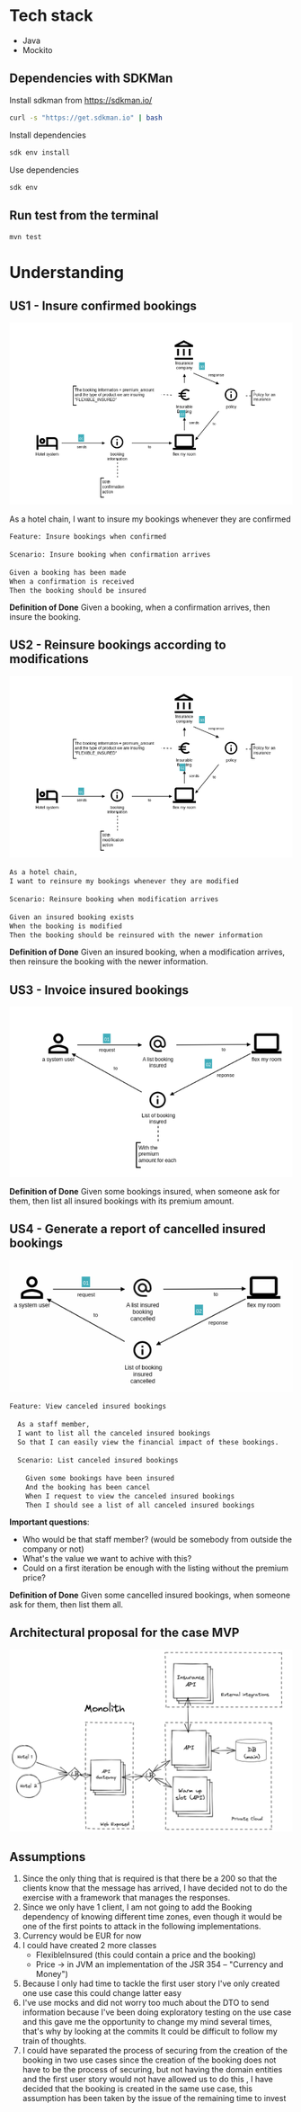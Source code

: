 # Tech stack
- Java
- Mockito

## Dependencies with SDKMan

Install sdkman from https://sdkman.io/

```bash
curl -s "https://get.sdkman.io" | bash
```

Install dependencies
```bash
sdk env install
```

Use dependencies
```bash
sdk env
```

## Run test from the terminal

```maven
mvn test
```

# Understanding

## US1 - Insure confirmed bookings

![US1 Insure confirmed bookings_2023-04-18.png](./doc/US1%20Insure%20confirmed%20bookings_2023-04-18.png)

As a hotel chain,
I want to insure my bookings whenever they are confirmed

```Gherkin
Feature: Insure bookings when confirmed

Scenario: Insure booking when confirmation arrives

Given a booking has been made
When a confirmation is received
Then the booking should be insured
```

**Definition of Done**
Given a booking, when a confirmation arrives, then insure the booking.

## US2 - Reinsure bookings according to modifications

![US2 Reinsure bookings according to modifications_2023-04-18.png](./doc//US2%20Reinsure%20bookings%20according%20to%20modifications_2023-04-18.png)

```Gherkin
As a hotel chain,
I want to reinsure my bookings whenever they are modified

Scenario: Reinsure booking when modification arrives

Given an insured booking exists
When the booking is modified
Then the booking should be reinsured with the newer information
```

**Definition of Done**
Given an insured booking, when a modification arrives, then reinsure the booking with the newer information.

## US3 - Invoice insured bookings

![US3 Invoice insured bookings_2023-04-18.png](./doc//US3%20Invoice%20insured%20bookings_2023-04-18.png)

**Definition of Done**
Given some bookings insured, when someone ask for them, then list all insured bookings with its premium amount.

## US4 - Generate a report of cancelled insured bookings

![US4 Generate a report of cancelled insured bookings_2023-04-18](./doc//US4%20Generate%20a%20report%20of%20cancelled%20insured%20bookings_2023-04-18.png)

```Gherkin
Feature: View canceled insured bookings

  As a staff member,
  I want to list all the canceled insured bookings
  So that I can easily view the financial impact of these bookings.

  Scenario: List canceled insured bookings

    Given some bookings have been insured
    And the booking has been cancel
    When I request to view the canceled insured bookings
    Then I should see a list of all canceled insured bookings
```

**Important questions**:
- Who would be that staff member? (would be somebody from outside the company or not)
- What's the value we want to achive with this?
- Could on a first iteration be enough with the listing without the premium price?


**Definition of Done**
Given some cancelled insured bookings, when someone ask for them, then list them all.

## Architectural proposal for the case MVP
![Monolito](./doc/Monolito-2023-03-24-0829.png)


## Assumptions
1. Since the only thing that is required is that there be a 200 so that the clients know that the message has arrived, I have decided not to do the exercise with a framework that manages the responses.
2. Since we only have 1 client, I am not going to add the Booking dependency of knowing different time zones, even though it would be one of the first points to attack in the following implementations.
3. Currency would be EUR for now
4. I could have created 2 more classes
    * FlexibleInsured (this could contain a price and the booking)
    * Price -> in JVM an implementation of the JSR 354 – "Currency and Money")
5. Because I only had time to tackle the first user story I've only created one use case this could change latter easy
6. I've use mocks and did not worry too much about the DTO to send information because I've been doing exploratory testing on the use case and this gave me the opportunity to change my mind several times, that's why by looking at the commits It could be difficult to follow my train of thoughts.
7. I could have separated the process of securing from the creation of the booking in two use cases since the creation of the booking does not have to be the process of securing, but not having the domain entities and the first user story would not have allowed us to do this , I have decided that the booking is created in the same use case, this assumption has been taken by the issue of the remaining time to invest

